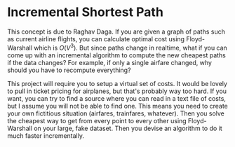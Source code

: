 # Incremental Shortest Path

This concept is due to Raghav Daga. If you are given a graph of paths such as current airline  flights, you can calculate optimal cost using Floyd-Warshall which is $O(V^3)$. But since paths change in realtime, what if you can come up with an incremental algorithm to compute the new cheapest paths if the data changes? For example, if only a single airfare changed, why should you have to recompute everything?

This project will require you to setup a virtual set of costs. It would be lovely to pull in ticket pricing for airplanes, but that's probably way too hard. If you want, you can try to find a source where you can read in a text file of costs, but I assume  you will not be able to find one. This means you need to create your own fictitious situation (airfares, trainfares, whatever). Then you solve the cheapest way to get from every point to every other using Floyd-Warshall on your large, fake dataset. Then you devise an algorithm to do it much faster incrementally.